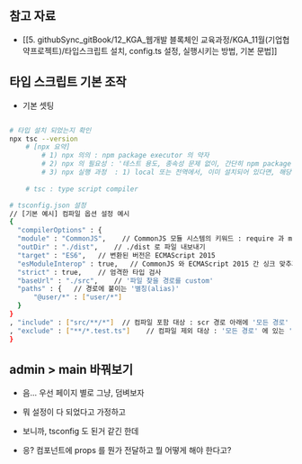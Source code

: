 
## 참고 자료 
- [[5. githubSync_gitBook/12_KGA_웹개발 블록체인 교육과정/KGA_11월(기업협약프로젝트)/타입스크립트 설치, config.ts 설정, 실행시키는 방법, 기본 문법]]


## 타입 스크립트 기본 조작

- 기본 셋팅 
``` bash

# 타입 설치 되었는지 확인 
npx tsc --version
	# [npx 요약]
		# 1) npx 의의 : npm package executor 의 약자 
		# 2) npx 의 필요성 : '테스트 용도, 종속성 문제 없이, 간단히 npm package 를 실행' 하고 싶을 때 사용 | 만약, 정식과정을 거치면, npm install -> 종속성 문제 해결 -> npm run 의 과정을 거쳐야 하는데, 그럴 필요가 없음. 
		# 3) npx 실행 과정  : 1) local 또는 전역에서, 이미 설치되어 있다면, 해당 파일을 실행 2) 미설치 되어 있다면, npm cache 에서 영역에 설치 후 실행
		
	# tsc : type script compiler

# tsconfig.json 설정
// [기본 예시] 컴파일 옵션 설정 예시 
{
  "compilerOptions" : {
  "module" : "CommonJS",    // CommonJS 모듈 시스템의 키워드 : require 과 module.export
  "outDir" : "./dist",    // ./dist 로 파일 내보내기
  "target" : "ES6",   // 변환된 버전은 ECMAScript 2015
  "esModuleInterop" : true,   // CommonJS 와 ECMAScript 2015 간 싱크 맞추기  
  "strict" : true,    // 엄격한 타입 검사
  "baseUrl" : "./src",    // '파일 찾을 경로를 custom'
  "paths" : {   // 경로에 붙이는 '별칭(alias)'
      "@user/*" : ["user/*"]   
  }
}
, "include" : ["src/**/*"]  // 컴파일 포함 대상 : scr 경로 아래에 '모든 경로' 에 있는 모든 파일
, "exclude" : ["**/*.test.ts"]    // 컴파일 제외 대상 : '모든 경로' 에 있는 'test.ts 확장자' 가 붙는 파일 
}


```






## admin > main 바꿔보기 


- 음... 우선 페이지 별로 그냥, 덤벼보자 
- 뭐 설정이 다 되었다고 가정하고 
- 보니까, tsconfig 도 된거 같긴 한데 


- 응? 컴포넌트에 props 를 뭔가 전달하고 뭘 어떻게 해야 한다고? 













